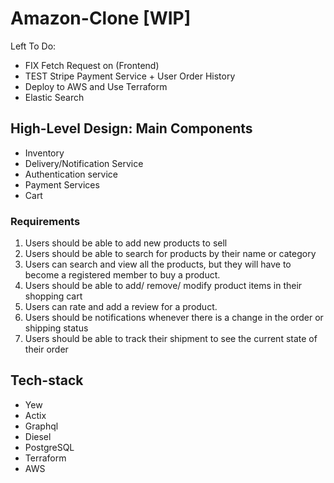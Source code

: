 # Amazon-Clone [WIP]
Left To Do: 
-  FIX Fetch Request on (Frontend)
-  TEST Stripe Payment Service + User Order History 
-  Deploy to AWS and Use Terraform 
-  Elastic Search
## High-Level Design: Main Components
- Inventory
- Delivery/Notification Service
- Authentication service 
- Payment Services 
- Cart 
### Requirements
1. Users should be able to add new products to sell 
2. Users should be able to search for products by their name or category 
3. Users can search and view all the products, but they will have to become a registered member to buy a product.
4. Users should be able to add/ remove/ modify product items in their shopping cart 
5. Users can rate and add a review for a product.
6. Users should be notifications whenever there is a change in the order or shipping status
7. Users should be able to track their shipment to see the current state of their order 
## Tech-stack
- Yew         
- Actix           
- Graphql        
- Diesel           
- PostgreSQL
- Terraform 
- AWS


